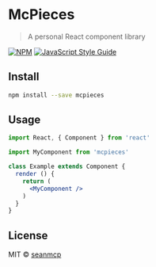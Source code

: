 # McPieces

> A personal React component library

[![NPM](https://img.shields.io/npm/v/mcpieces.svg)](https://www.npmjs.com/package/mcpieces) [![JavaScript Style Guide](https://img.shields.io/badge/code_style-standard-brightgreen.svg)](https://standardjs.com)

## Install

```bash
npm install --save mcpieces
```

## Usage

```jsx
import React, { Component } from 'react'

import MyComponent from 'mcpieces'

class Example extends Component {
  render () {
    return (
      <MyComponent />
    )
  }
}
```

## License

MIT © [seanmcp](https://github.com/seanmcp)
